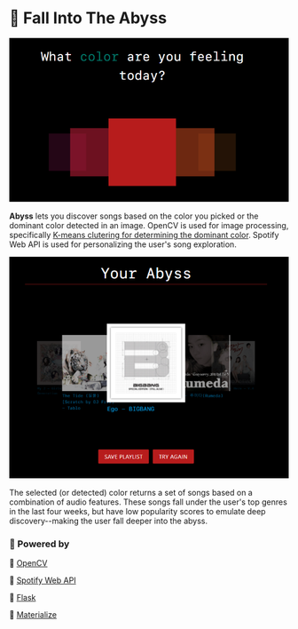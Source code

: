 #  :crescent_moon: Fall Into The Abyss
![Abyss Landing Page](/Abyss_Demo/search_by_color.PNG)

**Abyss** lets you discover songs based on the color you picked or the dominant color detected in an image. OpenCV is used for image processing, specifically [K-means clutering for determining the dominant color](https://www.pyimagesearch.com/2014/05/26/opencv-python-k-means-color-clustering/). Spotify Web API is used for personalizing the user's song exploration.


![Abyss Results Page](/Abyss_Demo/result_page.PNG)

The selected (or detected) color returns a set of songs based on a combination of audio features. These songs fall under the user's top genres in the last four weeks, but have low popularity scores to emulate deep discovery--making the user fall deeper into the abyss.

### :mushroom: Powered by
:hamster: [OpenCV](https://opencv.org)

:hamster: [Spotify Web API](https://developer.spotify.com/documentation/web-api/quick-start/)

:hamster: [Flask](https://flask.palletsprojects.com/en/1.1.x/)

:hamster: [Materialize](https://materializecss.com/)
